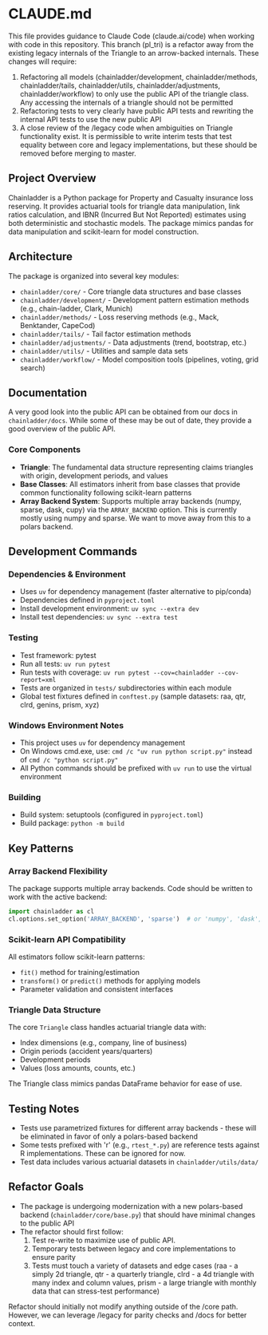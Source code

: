 # CLAUDE.md

This file provides guidance to Claude Code (claude.ai/code) when working with code in this repository. This branch (pl_tri) is a refactor away from the existing legacy internals of the Triangle to an arrow-backed internals. These changes will require:
1. Refactoring all models (chainladder/development, chainladder/methods, chainladder/tails, chainladder/utils, chainladder/adjustments, chainladder/workflow) to only use the public API of the triangle class. Any accessing the internals of a triangle should not be permitted
2. Refactoring tests to very clearly have public API tests and rewriting the internal API tests to use the new public API
3. A close review of the /legacy code when ambiguities on Triangle functionality exist. It is permissible to write interim tests that test equality between core and legacy implementations, but these should be removed before merging to master.

## Project Overview

Chainladder is a Python package for Property and Casualty insurance loss reserving. It provides actuarial tools for triangle data manipulation, link ratios calculation, and IBNR (Incurred But Not Reported) estimates using both deterministic and stochastic models. The package mimics pandas for data manipulation and scikit-learn for model construction.

## Architecture

The package is organized into several key modules:

- `chainladder/core/` - Core triangle data structures and base classes
- `chainladder/development/` - Development pattern estimation methods (e.g., chain-ladder, Clark, Munich)
- `chainladder/methods/` - Loss reserving methods (e.g., Mack, Benktander, CapeCod)
- `chainladder/tails/` - Tail factor estimation methods
- `chainladder/adjustments/` - Data adjustments (trend, bootstrap, etc.)
- `chainladder/utils/` - Utilities and sample data sets
- `chainladder/workflow/` - Model composition tools (pipelines, voting, grid search)

## Documentation
A very good look into the public API can be obtained from our docs in `chainladder/docs`. While some of these may be out of date, they provide a good overview of the public API.


### Core Components

- **Triangle**: The fundamental data structure representing claims triangles with origin, development periods, and values
- **Base Classes**: All estimators inherit from base classes that provide common functionality following scikit-learn patterns
- **Array Backend System**: Supports multiple array backends (numpy, sparse, dask, cupy) via the `ARRAY_BACKEND` option. This is currently mostly using numpy and sparse. We want to move away from this to a polars backend.

## Development Commands

### Dependencies & Environment
- Uses `uv` for dependency management (faster alternative to pip/conda)
- Dependencies defined in `pyproject.toml`
- Install development environment: `uv sync --extra dev`
- Install test dependencies: `uv sync --extra test`

### Testing
- Test framework: pytest
- Run all tests: `uv run pytest`
- Run tests with coverage: `uv run pytest --cov=chainladder --cov-report=xml`
- Tests are organized in `tests/` subdirectories within each module
- Global test fixtures defined in `conftest.py` (sample datasets: raa, qtr, clrd, genins, prism, xyz)

### Windows Environment Notes
- This project uses `uv` for dependency management
- On Windows cmd.exe, use: `cmd /c "uv run python script.py"` instead of `cmd /c "python script.py"`
- All Python commands should be prefixed with `uv run` to use the virtual environment

### Building
- Build system: setuptools (configured in `pyproject.toml`)
- Build package: `python -m build`

## Key Patterns

### Array Backend Flexibility
The package supports multiple array backends. Code should be written to work with the active backend:
```python
import chainladder as cl
cl.options.set_option('ARRAY_BACKEND', 'sparse')  # or 'numpy', 'dask', 'cupy'
```

### Scikit-learn API Compatibility  
All estimators follow scikit-learn patterns:
- `fit()` method for training/estimation
- `transform()` or `predict()` methods for applying models
- Parameter validation and consistent interfaces

### Triangle Data Structure
The core `Triangle` class handles actuarial triangle data with:
- Index dimensions (e.g., company, line of business)
- Origin periods (accident years/quarters)
- Development periods  
- Values (loss amounts, counts, etc.)

The Triangle class mimics pandas DataFrame behavior for ease of use.

## Testing Notes

- Tests use parametrized fixtures for different array backends - these will be eliminated in favor of only a polars-based backend
- Some tests prefixed with 'r' (e.g., `rtest_*.py`) are reference tests against R implementations. These can be ignored for now.
- Test data includes various actuarial datasets in `chainladder/utils/data/`

## Refactor Goals

- The package is undergoing modernization with a new polars-based backend (`chainladder/core/base.py`) that should have minimal changes to the public API
- The refactor should first follow:
    1. Test re-write to maximize use of public API. 
    2. Temporary tests between legacy and core implementations to ensure parity
    3. Tests must touch a variety of datasets and edge cases (raa - a simply 2d triangle, qtr - a quarterly triangle, clrd - a 4d triangle with many index and column values,  prism - a large triangle with monthly data that can stress-test performance)

Refactor should initially not modify anything outside of the /core path. However, we can leverage /legacy for parity checks and /docs for better context.
